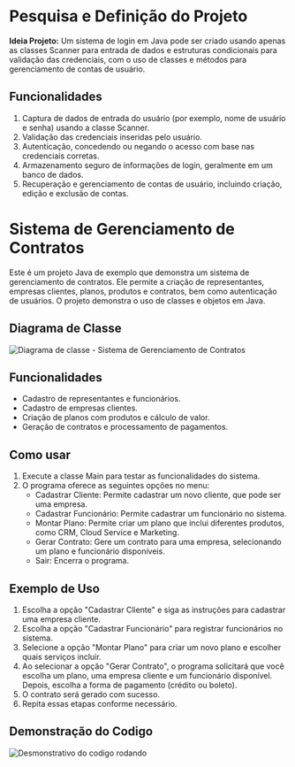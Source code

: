 # Pesquisa e Definição do Projeto
**Ideia Projeto:**
Um sistema de login em Java pode ser criado usando apenas as classes Scanner para entrada de dados e estruturas condicionais para validação das credenciais, com o uso de classes e métodos para gerenciamento de contas de usuário.

## Funcionalidades
1. Captura de dados de entrada do usuário (por exemplo, nome de usuário e senha) usando a classe Scanner.
2. Validação das credenciais inseridas pelo usuário.
3. Autenticação, concedendo ou negando o acesso com base nas credenciais corretas.
4. Armazenamento seguro de informações de login, geralmente em um banco de dados.
5. Recuperação e gerenciamento de contas de usuário, incluindo criação, edição e exclusão de contas.

# Sistema de Gerenciamento de Contratos
Este é um projeto Java de exemplo que demonstra um sistema de gerenciamento de contratos. Ele permite a criação de representantes, empresas clientes, planos, produtos e contratos, bem como autenticação de usuários. O projeto demonstra o uso de classes e objetos em Java.

## Diagrama de Classe
![Diagrama de classe - Sistema de Gerenciamento de Contratos](https://i.imgur.com/26RXUeS.png)

## Funcionalidades
- Cadastro de representantes e funcionários.
- Cadastro de empresas clientes.
- Criação de planos com produtos e cálculo de valor.
- Geração de contratos e processamento de pagamentos.

## Como usar
1. Execute a classe Main para testar as funcionalidades do sistema. 
2. O programa oferece as seguintes opções no menu:
   - Cadastrar Cliente: Permite cadastrar um novo cliente, que pode ser uma empresa.
   - Cadastrar Funcionário: Permite cadastrar um funcionário no sistema.
   - Montar Plano: Permite criar um plano que inclui diferentes produtos, como CRM, Cloud Service e Marketing.
   - Gerar Contrato: Gere um contrato para uma empresa, selecionando um plano e funcionário disponíveis.
   - Sair: Encerra o programa.

## Exemplo de Uso
1. Escolha a opção "Cadastrar Cliente" e siga as instruções para cadastrar uma empresa cliente.
2. Escolha a opção "Cadastrar Funcionário" para registrar funcionários no sistema.
3. Selecione a opção "Montar Plano" para criar um novo plano e escolher quais serviços incluir.
4. Ao selecionar a opção "Gerar Contrato", o programa solicitará que você escolha um plano, uma empresa cliente e um funcionário disponível. Depois, escolha a forma de pagamento (crédito ou boleto).
5. O contrato será gerado com sucesso.
6. Repita essas etapas conforme necessário.

## Demonstração do Codigo
![Desmonstrativo do codigo rodando](https://i.imgur.com/vvVRELQ.gif)
